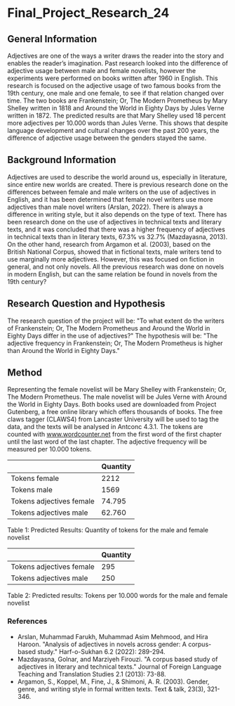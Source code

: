 # Final_Project_Research_24

## General Information
Adjectives are one of the ways a writer draws the reader into the story and enables the reader’s imagination. Past research looked into the difference of adjective usage between male and female novelists, however the experiments were performed on books written after 1960 in English. This research is focused on the adjective usage of two famous books from the 19th century, one male and one female, to see if that relation changed over time. The two books are Frankenstein; Or, The Modern Prometheus by Mary Shelley written in 1818 and Around the World in Eighty Days  by Jules Verne written in 1872. The predicted results are that Mary Shelley used 18 percent more adjectives per 10.000 words than Jules Verne. This shows that despite language development and cultural changes over the past 200 years, the difference of adjective usage between the genders stayed the same. 

## Background Information
Adjectives are used to describe the world around us, especially in literature, since entire new worlds are created. There is previous research done on the differences between female and male writers on the use of adjectives in English,
and it has been determined that female novel writers use more adjectives than male novel writers (Arslan, 2022). There is always a difference in writing style, but it also depends on the type of text. There has been research done on the use of adjectives 
in technical texts and literary texts, and it was concluded that there was a higher frequency of adjectives in technical texts than in literary texts, 67.3% vs 32.7% (Mazdayasna, 2013). On the other hand, research from Argamon et al. (2003), based on the British National Corpus, showed that in fictional texts, male writers tend to use marginally more adjectives. However, this was focused on fiction in general, and not only novels. All the previous research was done on novels in modern English, but can the same relation be found in novels from the 19th century? 


## Research Question and Hypothesis

The research question of the project will be: "To what extent do the writers of Frankenstein; Or, The Modern Prometheus and Around the World in Eighty Days differ in the use of adjectives?"
The hypothesis will be: "The adjective frequency in Frankenstein; Or, The Modern Prometheus is higher than Around the World in Eighty Days."
 

## Method
Representing the female novelist will be Mary Shelley with Frankenstein; Or, The Modern Prometheus. The male novelist will be Jules Verne with Around the World in Eighty Days. Both books used are downloaded from Project Gutenberg, a free online library which offers thousands of books. The free claws tagger (CLAWS4) from Lancaster University will be used to tag the data, and the texts will be analysed in Antconc 4.3.1. The tokens are counted with www.wordcounter.net from the first word of the first chapter until the last word of the last chapter. The adjective frequency will be measured per 10.000 tokens. 

|  | Quantity|
| --- | ---|
|Tokens female | 2212 |
|Tokens male | 1569 |
|Tokens adjectives female | 74.795|
|Tokens adjectives male | 62.760 |

Table 1: Predicted Results: Quantity of tokens for the male and female novelist

|  | Quantity |
| --- | --- |
|Tokens adjectives female | 295 |
|Tokens adjectives male | 250 |

Table 2: Predicted results: Tokens per 10.000 words for the male and female novelist

### References
- Arslan, Muhammad Farukh, Muhammad Asim Mehmood, and Hira Haroon. "Analysis of adjectives in novels across gender: A corpus-based study." Harf-o-Sukhan 6.2 (2022): 289-294.
- Mazdayasna, Golnar, and Marziyeh Firouzi. "A corpus based study of adjectives in literary and technical texts." Journal of Foreign Language Teaching and Translation Studies 2.1 (2013): 73-88.
- Argamon, S., Koppel, M., Fine, J., & Shimoni, A. R. (2003). Gender, genre, and writing style in formal written texts. Text & talk, 23(3), 321-346.
